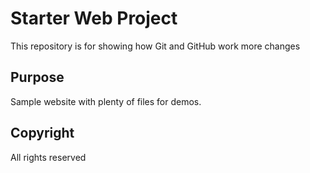 # Starter Web Project

This repository is for showing how Git and GitHub work
more changes
## Purpose

Sample website with plenty of files for demos.

## Copyright
All rights reserved
